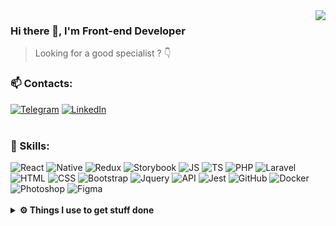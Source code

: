 <img align="right" src="https://github-readme-stats.vercel.app/api?username=penteleichuk&count_private=true&show_icons=true&theme=default&hide_border=true" />

### Hi there 👀, I'm Front-end Developer

> Looking for a good specialist ? 👇

### 📫 Contacts:
[![Telegram](https://img.shields.io/badge/-telegram-444D58?style=for-the-badge&logo=telegram)](https://t.me/vasyok28)
[![LinkedIn](https://img.shields.io/badge/-linkedin-444D58?style=for-the-badge&logo=linkedin)](https://www.linkedin.com/in/penteleichuk/)
<br>
<br>
### 🚀 Skills: 
<div align="left">
<img alt="React" src="https://img.shields.io/badge/-react-DAE5FB?style=for-the-badge&amp;logo=react&amp;logoColor=5894EF"/>
<img alt="Native" src="https://img.shields.io/badge/-native-DAE5FB?style=for-the-badge&amp;logo=react&amp;logoColor=5894EF"/>
<img alt="Redux" src="https://img.shields.io/badge/-redux-DAE5FB?style=for-the-badge&amp;logo=redux&amp;logoColor=5894EF"/>
<img alt="Storybook" src="https://img.shields.io/badge/-Storybook-DAE5FB?style=for-the-badge&amp;logo=Storybook&amp;logoColor=5894EF"/>
<img alt="JS" src="https://img.shields.io/badge/-javascript-DAE5FB?style=for-the-badge&amp;logo=javascript&amp;logoColor=5894EF"/>
<img alt="TS" src="https://img.shields.io/badge/-typescript-DAE5FB?style=for-the-badge&amp;logo=typescript&amp;logoColor=5894EF"/>
<img alt="PHP" src="https://img.shields.io/badge/-PHP-DAE5FB?style=for-the-badge&amp;logo=php&amp;logoColor=5894EF"/>
<img alt="Laravel" src="https://img.shields.io/badge/-laravel-DAE5FB?style=for-the-badge&amp;logo=laravel&amp;logoColor=5894EF"/>
<img alt="HTML" src="https://img.shields.io/badge/-html5-DAE5FB?style=for-the-badge&amp;logo=html5&amp;logoColor=5894EF"/>
<img alt="CSS" src="https://img.shields.io/badge/-css3_/_scss_/_sass_/_BEM-DAE5FB?style=for-the-badge&amp;logo=css3&amp;logoColor=5894EF"/>
<img alt="Bootstrap" src="https://img.shields.io/badge/-bootstrap&nbsp;/&nbsp;material_ui-DAE5FB?style=for-the-badge&amp;logo=bootstrap&amp;logoColor=5894EF"/>
<img alt="Jquery" src="https://img.shields.io/badge/-jquery-DAE5FB?style=for-the-badge&amp;logo=jquery&amp;logoColor=5894EF"/>
<img alt="API" src="https://img.shields.io/badge/-rest_api-DAE5FB?style=for-the-badge&amp;logo=fastapi&amp;logoColor=5894EF"/>
<img alt="Jest" src="https://img.shields.io/badge/-jest&nbsp;/&nbsp;Unit&nbsp;Test-DAE5FB?style=for-the-badge&amp;logoColor=5894EF"/>
<img alt="GitHub" src="https://img.shields.io/badge/-git&nbsp;/&nbsp;github-DAE5FB?style=for-the-badge&amp;logo=github&amp;logoColor=5894EF"/>
<img alt="Docker" src="https://img.shields.io/badge/-docker-DAE5FB?style=for-the-badge&amp;logo=docker&amp;logoColor=5894EF"/>
<img alt="Photoshop" src="https://img.shields.io/badge/-photoshop-DAE5FB?style=for-the-badge&amp;logo=adobe-photoshop&amp;logoColor=5894EF"/>
<img alt="Figma" src="https://img.shields.io/badge/-figma-DAE5FB?style=for-the-badge&amp;logo=figma&amp;logoColor=5894EF"/>
</div>
<br />
<details>	
  <br />
  <summary><b>⚙️ Things I use to get stuff done</b></summary>
  	<ul>
  	  <li><b>OS:</b> macOS Sonoma 14.4.1</li>
	    <li><b>Laptop: </b> MacBook Pro M1</li>
  	  <li><b>Browser: </b> Firefox Web Browser</li>
	    <li><b>Terminal: </b> iTerm</li>
	    <li><b>Code Editor:</b> VSCode - The best editor out there.</li>
	    <li><b>To Stay Updated:</b> Dev.to, Linkedin and Twitter.</li>
	</ul>	
</details>



